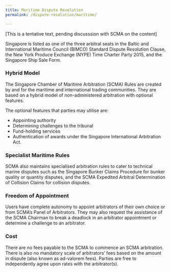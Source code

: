 ```yaml
---
title: Maritime Dispute Resolution
permalink: /dispute-resolution/maritime/

---
```

[This is a tentative text, pending discusssion with SCMA on the content]

Singapore is listed as one of the three arbitral seats in the Baltic and International Maritime Council (BIMCO) Standard Dispute Resolution Clause, the New York Produce Exchange (NYPE) Time Charter Party 2015, and the Singapore Ship Sale Form.

### Hybrid Model

The Singapore Chamber of Maritime Arbitration (SCMA) Rules are created by and for the maritime and international trading communities. They are based on a hybrid model of non-administered arbitration with optional features.

The optional features that parties may utilise are:

- Appointing authority
- Determining challenges to the tribunal
- Fund-holding services
- Authentication of awards under the Singapore International Arbitration Act.

### Specialist Maritime Rules

SCMA also maintains specialised arbitration rules to cater to technical marine disputes such as the Singapore Bunker Claims Procedure for bunker quality or quantity disputes, and the SCMA Expedited Arbitral Determination of Collision Claims for collision disputes.

### Freedom of Appointment

Users have complete autonomy to appoint arbitrators of their own choice or from SCMA’s Panel of Arbitrators. They may also request the assistance of the SCMA Chairman to break a deadlock in an arbitrator appointment or determine a challenge to an arbitrator.

### Cost

There are no fees payable to the SCMA to commence an SCMA arbitration. There is also no mandatory scale of arbitrators’ fees based on the amount in dispute (also known as ad-valorem fees). Parties are free to independently agree upon rates with the arbitrator(s).
